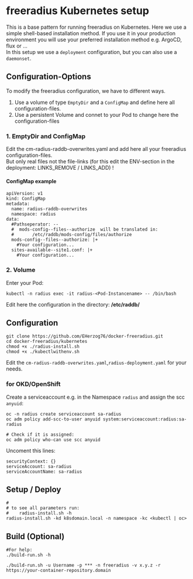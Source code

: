 # freeradius Kubernetes setup
This is a base pattern for running freeradius on Kubernetes.
Here we use a simple shell-based installation method.
If you use it in your production environment you will use your preferred installation method e.g. ArgoCD, flux or ...<br>
In this setup we use a ```deployment``` configuration, but you can also use a ```daemonset```.

## Configuration-Options
To modify the freeradius configuration, we have to different ways.
1. Use a volume of type ```EmptyDir``` and a ```ConfigMap``` and define here all configuration-files.
2. Use a persistent Volume and connet to your Pod to change here the configuration-files

### 1. EmptyDir and ConfigMap
Edit the cm-radius-raddb-overwrites.yaml and add here all your freeradius configuration-files.<br>
But only real files not the file-links (for this edit the ENV-section in the deployment: LINKS_REMOVE / LINKS_ADD) !<br>
#### ConfigMap example
```
apiVersion: v1
kind: ConfigMap
metadata:
  name: radius-raddb-overwrites
  namespace: radius
data:
  #Pathseperator: --
  #  mods-config--files--authorize  will be translated in:
  #       /etc/raddb/mods-config/files/authorize
  mods-config--files--authorize: |+
    #Your configuration...
  sites-available--site1.conf: |+
    #Your configuration...
```

### 2. Volume
Enter your Pod:
```
kubectl -n radius exec -it radius-<Pod-Instancename> -- /bin/bash
```
Edit here the configuration in the directory: <b>/etc/raddb/</b>

## Configuration
```
git clone https://github.com/EHerzog76/docker-freeradius.git
cd docker-freeradius/kubernetes
chmod +x ./radius-install.sh
chmod +x ./kubectlwithenv.sh
```
Edit the ```cm-radius-raddb-overwrites.yaml```,```radius-deployment.yaml``` for your needs.<br>

### for OKD/OpenShift
Create a serviceaccount e.g. in the Namespace ```radius``` and assign the scc ```anyuid```:
```
oc -n radius create serviceaccount sa-radius
oc adm policy add-scc-to-user anyuid system:serviceaccount:radius:sa-radius

# Check if it is assigned:
oc adm policy who-can use scc anyuid
```

Uncoment this lines:
```
securityContext: {}
serviceAccount: sa-radius
serviceAccountName: sa-radius
```

## Setup / Deploy
```
#
# to see all parameters run:
#    radius-install.sh -h
radius-install.sh -kd k8sdomain.local -n namespace -kc <kubectl | oc>
```

## Build (Optional)
```
#For help:
./build-run.sh -h

./build-run.sh -u Username -p *** -n freeradius -v x.y.z -r https://your-container-repository.domain
```

